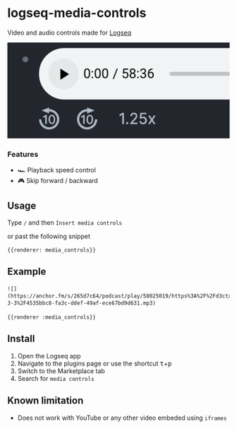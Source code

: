 # logseq-media-controls

Video and audio controls made for [Logseq](https://logseq.com)

![](./screenshot.png)

### Features
- 🏎 Playback speed control
- 🎮 Skip forward / backward

## Usage

Type `/` and then `Insert media controls`

or past the following snippet

```
{{renderer: media_controls}}
```

## Example

```
![](https://anchor.fm/s/265d7c64/podcast/play/50025019/https%3A%2F%2Fd3ctxlq1ktw2nl.cloudfront.net%2Fstaging%2F2022-3-3%2F4535bbc8-fa3c-ddef-49af-ece67bd9d631.mp3)

{{renderer :media_controls}}
```

## Install

1. Open the Logseq app
2. Navigate to the plugins page or use the shortcut <kbd>t</kbd>+<kbd>p</kbd>
3. Switch to the Marketplace tab
4. Search for `media controls`

## Known limitation

- Does not work with YouTube or any other video embeded using `iframes`
